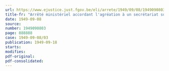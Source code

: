 ```yaml
---
url: https://www.ejustice.just.fgov.be/eli/arrete/1949/09/08/1949090803/justel
title-fr: "Arrêté ministériel accordant l'agréation à un secrétariat social d'employeurs"
date: 1949-09-08
source:
number: 1949090803
page: 888888
case: 1949-09-08/03
publication: 1949-09-18
starts:
modifies:
pdf-original:
pdf-consolidated:
---
```


